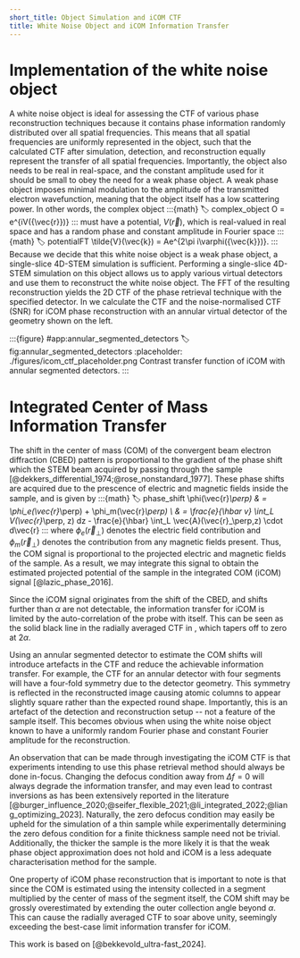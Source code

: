 ```yaml
---
short_title: Object Simulation and iCOM CTF
title: White Noise Object and iCOM Information Transfer
---
```


# Implementation of the white noise object
A white noise object is ideal for assessing the CTF of various phase reconstruction techniques because it contains phase information randomly distributed over all spatial frequencies.
This means that all spatial frequencies are uniformly represented in the object, such that the calculated CTF after simulation, detection, and reconstruction equally represent the transfer of all spatial frequencies. 
Importantly, the object also needs to be real in real-space, and the constant amplitude used for it should be small to obey the need for a weak phase object. 
A weak phase object imposes minimal modulation to the amplitude of the transmitted electron wavefunction, meaning that the object itself has a low scattering power. 
In other words, the complex object
:::{math}
:label: complex_object
O = e^{iV({\vec{r}})}
:::
must have a potential, $V({\vec{r}})$, which is real-valued in real space and has a random phase and constant amplitude in Fourier space
:::{math}
:label: potentialFT
\tilde{V}(\vec{k}) = Ae^{2\pi i\varphi({\vec{k}})}.
:::
Because we decide that this white noise object is a weak phase object, a single-slice 4D-STEM simulation is sufficient. 
Performing a single-slice 4D-STEM simulation on this object allows us to apply various virtual detectors and use them to reconstruct the white noise object.
The FFT of the resulting reconstruction yields the 2D CTF of the phase retrieval technique with the specified detector. 
In [](#fig:annular_segmented_detectors) we calculate the CTF and the noise-normalised CTF (SNR) for iCOM phase reconstruction with an annular virtual detector of the geometry shown on the left.


:::{figure} #app:annular_segmented_detectors
:label: fig:annular_segmented_detectors
:placeholder: ./figures/icom_ctf_placeholder.png
Contrast transfer function of iCOM with annular segmented detectors.
:::

# Integrated Center of Mass Information Transfer
The shift in the center of mass (COM) of the convergent beam electron diffraction (CBED) pattern is proportional to the gradient of the phase shift which the STEM beam acquired by passing through the sample [@dekkers_differential_1974;@rose_nonstandard_1977].
These phase shifts are acquired due to the prescence of electric and magnetic fields inside the sample, and is given by
:::{math}
:label: phase_shift
\phi(\vec{r}_\perp) & = \phi_e(\vec{r}_\perp) + \phi_m(\vec{r}_\perp) \\
& = \frac{e}{\hbar v} \int_L V(\vec{r}_\perp, z) dz - \frac{e}{\hbar} \int_L \vec{A}(\vec{r}_\perp,z) \cdot d\vec{r}
:::
where $\phi_e(\vec{r}_\perp)$ denotes the electric field contribution and $\phi_m(\vec{r}_\perp)$ denotes the contribution from any magnetic fields present.
Thus, the COM signal is proportional to the projected electric and magnetic fields of the sample.
As a result, we may integrate this signal to obtain the estimated projected potential of the sample in the integrated COM (iCOM) signal [@lazic_phase_2016].

Since the iCOM signal originates from the shift of the CBED, and shifts further than $\alpha$ are not detectable, the information transfer for iCOM is limited by the auto-correlation of the probe with itself. 
This can be seen as the solid black line in the radially averaged CTF in [](#fig:annular_segmented_detectors), which tapers off to zero at $2\alpha$.
<!-- Using a pixelated detector to estimate the COM shifts will approach this best-case CTF. -->
Using an annular segmented detector to estimate the COM shifts will introduce artefacts in the CTF and reduce the achievable information transfer.
For example, the CTF for an annular detector with four segments will have a four-fold symmetry due to the detector geometry. 
This symmetry is reflected in the reconstructed image causing atomic columns to appear slightly square rather than the expected round shape. 
Importantly, this is an artefact of the detection and reconstruction setup -- not a feature of the sample itself.
This becomes obvious when using the white noise object known to have a uniformly random Fourier phase and constant Fourier amplitude for the reconstruction.


An observation that can be made through investigating the iCOM CTF is that experiments intending to use this phase retrieval method should always be done in-focus. 
Changing the defocus condition away from $\Delta f = 0$ will always degrade the information transfer, and may even lead to contrast inversions as has been extensively reported in the literature [@burger_influence_2020;@seifer_flexible_2021;@li_integrated_2022;@liang_optimizing_2023].
Naturally, the zero defocus condition may easily be upheld for the simulation of a thin sample while experimentally determining the zero defous condition for a finite thickness sample need not be trivial.
Additionally, the thicker the sample is the more likely it is that the weak phase object approximation does not hold and iCOM is a less adequate characterisation method for the sample. 


One property of iCOM phase reconstruction that is important to note is that since the COM is estimated using the intensity collected in a segment multiplied by the center of mass of the segment itself, the COM shift may be grossly overestimated by extending the outer collection angle beyond $\alpha$.
This can cause the radially averaged CTF to soar above unity, seemingly exceeding the best-case limit information transfer for iCOM. 

This work is based on [@bekkevold_ultra-fast_2024].

